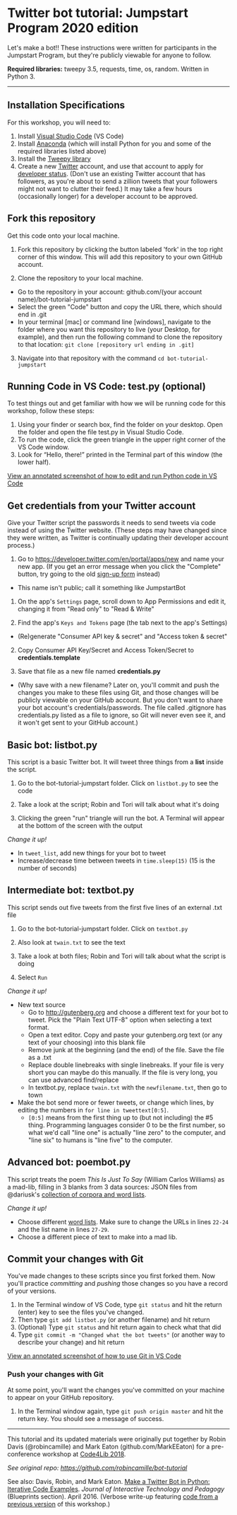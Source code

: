 # Twitter bot tutorial: Jumpstart Program 2020 edition

Let's make a bot!! These instructions were written for participants in the Jumpstart Program, but they're publicly viewable for anyone to follow.

**Required libraries:** tweepy 3.5, requests, time, os, random. Written in Python 3. 

---

## Installation Specifications

For this workshop, you will need to:
1. Install [Visual Studio Code](https://code.visualstudio.com/) (VS Code)
1. Install [Anaconda](https://www.anaconda.com/products/individual) (which will install Python for you and some of the required libraries listed above)
1. Install the [Tweepy library](http://docs.tweepy.org/en/latest/install.html)
1. Create a new [Twitter](https://twitter.com) account, and use that account to apply for [developer status](https://developer.twitter.com/en/apply-for-access). (Don't use an existing Twitter account that has followers, as you're about to send a zillion tweets that your followers might not want to clutter their feed.) It may take a few hours (occasionally longer) for a developer account to be approved.

## Fork this repository
Get this code onto your local machine. 

1. Fork this repository by clicking the button labeled 'fork' in the top right corner of this window. This will add this repository to your own GitHub account. 

2. Clone the repository to your local machine.
- Go to the repository in your account: github.com/(your account name)/bot-tutorial-jumpstart
- Select the green "Code" button and copy the URL there, which should end in .git
- In your terminal [mac] or command line [windows], navigate to the folder where you  want this repository to live (your Desktop, for example), and then run the following command to clone the repository to that location: `git clone [repository url ending in .git]`

3. Navigate into that repository with the command `cd bot-tutorial-jumpstart`

## Running Code in VS Code: test.py (optional)

To test things out and get familiar with how we will be running code for this workshop, follow these steps:

1. Using your finder or search box, find the folder on your desktop. Open the folder and open the file test.py in Visual Studio Code.
2. To run the code, click the green triangle in the upper right corner of the VS Code window. 
3. Look for “Hello, there!” printed in the Terminal part of this window (the lower half). 

[View an annotated screenshot of how to edit and run Python code in VS Code](http://robincamille.com/ncsu/vscode_screenshot_python.png)

## Get credentials from your Twitter account 
Give your Twitter script the passwords it needs to send tweets via code instead of using the Twitter website. (These steps may have changed since they were written, as Twitter is continually updating their developer account process.)

1. Go to https://developer.twitter.com/en/portal/apps/new and name your new app. (If you get an  error message when you click the "Complete" button, try going to the old [sign-up form](https://developer.twitter.com/en/apps/create) instead)
 - This name isn't public; call it something like JumpstartBot
 
1. On the app's `Settings` page, scroll down to App Permissions and edit it, changing it from "Read only" to "Read & Write"

1. Find the app's `Keys and Tokens` page (the tab next to the app's Settings)
 - (Re)generate "Consumer API key & secret" and "Access token & secret"

2. Copy Consumer API Key/Secret and Access Token/Secret to **credentials.template** 

3. Save that file as a new file named **credentials.py**
- (Why save with a new filename? Later on, you'll commit and push the changes you make to these files using Git, and those changes will be publicly viewable on your GitHub account. But you don't want to share your bot account's credentials/passwords. The file called .gitignore has credentials.py listed as a file to ignore, so Git will never even see it, and it won't get sent to your GitHub account.)

## Basic bot: listbot.py

This script is a basic Twitter bot. It will tweet three things from a **list** inside the script.

1. Go to the bot-tutorial-jumpstart folder. Click on `listbot.py` to see the code

2. Take a look at the script; Robin and Tori will talk about what it's doing

3. Clicking the green "run" triangle will run the bot. A Terminal will appear at the bottom of the screen with the output

*Change it up!*
- In `tweet_list`, add new things for your bot to tweet
- Increase/decrease time between tweets in `time.sleep(15)` (15 is the number of seconds) 

## Intermediate bot: textbot.py

This script sends out five tweets from the first five lines of an external .txt file

1. Go to the bot-tutorial-jumpstart folder. Click on `textbot.py`

2. Also look at `twain.txt` to see the text

3. Take a look at both files; Robin and Tori will talk about what the script is doing

4. Select `Run`

*Change it up!*
- New text source
  - Go to http://gutenberg.org and choose a different text for your bot to tweet. Pick the "Plain Text UTF-8" option when selecting a text format.
  - Open a text editor. Copy and paste your gutenberg.org text (or any text of your choosing) into this blank file
  - Remove junk at the beginning (and the end) of the file. Save the file as a .txt
  - Replace double linebreaks with single linebreaks. If your file is very short you can maybe do this manually. If the file is very long, you can use advanced find/replace
  - In textbot.py, replace `twain.txt` with the `newfilename.txt`, then go to town
- Make the bot send more or fewer tweets, or change which lines, by editing the numbers in `for line in tweettext[0:5]`. 
   - `[0:5]` means from the first thing up to (but not including) the #5 thing. Programming languages consider 0 to be the first number, so what we'd call "line one" is actually "line zero" to the computer, and "line six" to humans is "line five" to the computer.
 
 
## Advanced bot: poembot.py

This script treats the poem *This Is Just To Say* (William Carlos Williams) as a mad-lib, filling in 3 blanks from 3 data sources: JSON files from @dariusk's [collection of corpora and word lists](https://github.com/dariusk/corpora). 

*Change it up!*
- Choose different [word lists](https://github.com/dariusk/corpora). Make sure to change the URLs in lines ``22-24`` and the list name in lines ``27-29``.
- Choose a different piece of text to make into a mad lib. 

## Commit your changes with Git 

You've made changes to these scripts since you first forked them. Now you'll practice *committing* and *pushing* those changes so you have a record of your versions.

1. In the Terminal window of VS Code, type `git status` and hit the return (enter) key to see the files you've changed.
1. Then type `git add listbot.py` (or another filename) and hit return
1. (Optional) Type `git status` and hit return again to check what that did
1. Type `git commit -m "Changed what the bot tweets"` (or another way to describe your change) and hit return

[View an annotated screenshot of how to use Git in VS Code](http://robincamille.com/ncsu/vscode_screenshot_git.png)

### Push your changes with Git 

At some point, you'll want the changes you've committed on your machine to appear on your GitHub repository. 

1. In the Terminal window again, type `git push origin master` and hit the return key. You should see a message of success.


---

This tutorial and its updated materials were originally put together by Robin Davis (@robincamille) and Mark Eaton (github.com/MarkEEaton) for a pre-conference workshop at [Code4Lib 2018](http://2018.code4lib.org/).

*See original repo: https://github.com/robincamille/bot-tutorial*

See also: Davis, Robin, and Mark Eaton. [Make a Twitter Bot in Python: Iterative Code Examples](http://jitp.commons.gc.cuny.edu/make-a-twitter-bot-in-python-iterative-code-examples/). *Journal of Interactive Technology and Pedagogy* (Blueprints section).  April 2016. (Verbose write-up featuring [code from a previous version](https://github.com/robincamille/bot-tutorial) of this workshop.)
